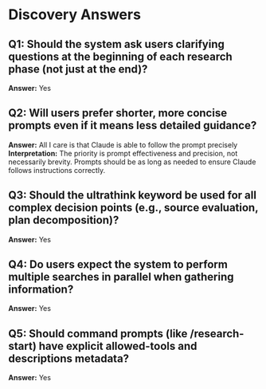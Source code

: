 # Discovery Answers

## Q1: Should the system ask users clarifying questions at the beginning of each research phase (not just at the end)?
**Answer:** Yes

## Q2: Will users prefer shorter, more concise prompts even if it means less detailed guidance?
**Answer:** All I care is that Claude is able to follow the prompt precisely
**Interpretation:** The priority is prompt effectiveness and precision, not necessarily brevity. Prompts should be as long as needed to ensure Claude follows instructions correctly.

## Q3: Should the ultrathink keyword be used for all complex decision points (e.g., source evaluation, plan decomposition)?
**Answer:** Yes

## Q4: Do users expect the system to perform multiple searches in parallel when gathering information?
**Answer:** Yes

## Q5: Should command prompts (like /research-start) have explicit allowed-tools and descriptions metadata?
**Answer:** Yes